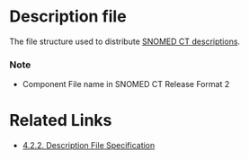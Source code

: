 # Description file

The file structure used to distribute [SNOMED CT descriptions](https://confluence.ihtsdotools.org/display/DOCGLOSS/SNOMED+CT+description "Glossary link: SNOMED CT descriptions"). 

### Note

  * Component File name in SNOMED CT Release Format 2

# Related Links

  * [4.2.2. Description File Specification](4.2.2.-Description-File-Specification_28739340.html)

